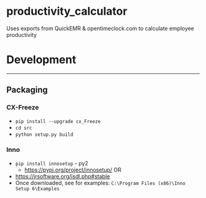 # productivity_calculator
Uses exports from QuickEMR & opentimeclock.com to calculate employee productivity


# Development

---

## Packaging

### CX-Freeze

- `pip install --upgrade cx_Freeze`
- `cd src`
- `python setup.py build`

### Inno

- `pip install innosetup` - py2
  - https://pypi.org/project/innosetup/
OR
- https://jrsoftware.org/isdl.php#stable
- Once downloaded, see for examples: `C:\Program Files (x86)\Inno Setup 6\Examples`
